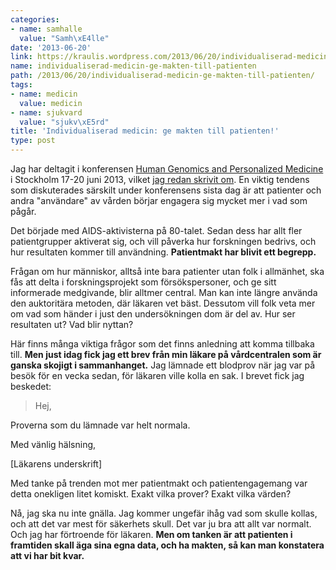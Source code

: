 ```yaml
---
categories:
- name: samhalle
  value: "Samh\xE4lle"
date: '2013-06-20'
link: https://kraulis.wordpress.com/2013/06/20/individualiserad-medicin-ge-makten-till-patienten/
name: individualiserad-medicin-ge-makten-till-patienten
path: /2013/06/20/individualiserad-medicin-ge-makten-till-patienten/
tags:
- name: medicin
  value: medicin
- name: sjukvard
  value: "sjukv\xE5rd"
title: 'Individualiserad medicin: ge makten till patienten!'
type: post
---
```

Jag har deltagit i konferensen [Human Genomics and Personalized Medicine](/2013/06/19/dina-gener-pa-ett-id-kort-individualiserad-medicin/Human%20Genomics%20and%20Personalized%20Medicine) i Stockholm 17-20 juni 2013, vilket [jag redan skrivit om](/2013/06/19/dina-gener-pa-ett-id-kort-individualiserad-medicin/). En viktig tendens som diskuterades särskilt under konferensens sista dag är att patienter och andra "användare" av vården börjar engagera sig mycket mer i vad som pågår.

Det började med AIDS-aktivisterna på 80-talet. Sedan dess har allt fler patientgrupper aktiverat sig, och vill påverka hur forskningen bedrivs, och hur resultaten kommer till användning. **Patientmakt har blivit ett begrepp.**



Frågan om hur människor, alltså inte bara patienter utan folk i allmänhet, ska fås att delta i forskningsprojekt som försökspersoner, och ge sitt informerade medgivande, blir alltmer central. Man kan inte längre använda den auktoritära metoden, där läkaren vet bäst. Dessutom vill folk veta mer om vad som händer i just den undersökningen dom är del av. Hur ser resultaten ut? Vad blir nyttan?

Här finns många viktiga frågor som det finns anledning att komma tillbaka till. **Men just idag fick jag ett brev från min läkare på vårdcentralen som är ganska skojigt i sammanhanget.** Jag lämnade ett blodprov när jag var på besök för en vecka sedan, för läkaren ville kolla en sak. I brevet fick jag beskedet:

> Hej,

Proverna som du lämnade var helt normala.

Med vänlig hälsning,

[Läkarens underskrift]

Med tanke på trenden mot mer patientmakt och patientengagemang var detta onekligen litet komiskt. Exakt vilka prover? Exakt vilka värden?

Nå, jag ska nu inte gnälla. Jag kommer ungefär ihåg vad som skulle kollas, och att det var mest för säkerhets skull. Det var ju bra att allt var normalt. Och jag har förtroende för läkaren. **Men om tanken är att patienten i framtiden skall äga sina egna data, och ha makten, så kan man konstatera att vi har bit kvar.**

